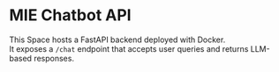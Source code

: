 # MIE Chatbot API

This Space hosts a FastAPI backend deployed with Docker.  
It exposes a `/chat` endpoint that accepts user queries and returns LLM-based responses.
